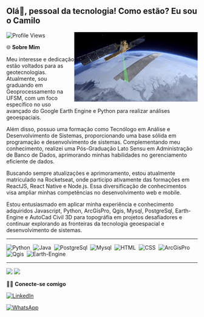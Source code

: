 ## Olá👋, pessoal da tecnologia! Como estão? Eu sou o Camilo

<img src = "banner.gif" width = "325px" align = "right">



![Profile Views](https://komarev.com/ghpvc/?username=camiloiglesias)


🌐 **Sobre Mim**

Meu interesse e dedicação estão voltados para as geotecnologias. Atualmente, sou graduando em Geoprocessamento na UFSM, com um foco específico no uso avançado do Google Earth Engine e Python para realizar análises geoespaciais.

Além disso, possuo uma formação como Tecnólogo em Análise e Desenvolvimento de Sistemas, proporcionando uma base sólida em programação e desenvolvimento de sistemas. Complementando meu conhecimento, realizei uma Pós-Graduação Lato Sensu em Administração de Banco de Dados, aprimorando minhas habilidades no gerenciamento eficiente de dados.

Buscando sempre atualizações e aprimoramento, estou atualmente matriculado na Rocketseat, onde participo ativamente das formações em ReactJS, React Native e Node.js. Essa diversificação de conhecimentos visa ampliar minhas competências no desenvolvimento web e mobile.

Estou entusiasmado em aplicar minha experiência e conhecimento adquiridos Javascript, Python, ArcGisPro, Qgis, Mysql, PostgreSql, Earth-Engine e AutoCad Civil 3D para topográfia em projetos desafiadores e continuar explorando as fronteiras da tecnologia geoespacial e desenvolvimento de sistemas.

  
 
---
<div>  
<img src="https://github.com/camiloiglesias/camiloiglesias/assets/71660609/7b71251e-4aa5-4ff1-afa1-bb6597ce5aaf" title="Python" alt="Python" width="40" height="40"/>&nbsp;
<img src="https://github.com/camiloiglesias/camiloiglesias/assets/71660609/bbb161ea-dcb1-440d-a1fb-e2c73c5dd744" title="Java" alt="Java" width="40" height="40"/>&nbsp;
<img src="https://github.com/camiloiglesias/camiloiglesias/assets/71660609/0ea1c262-9966-4399-885c-469533a60362" title="PostgreSql" alt="PostgreSql" width="40" height="40"/>&nbsp;
<img src="https://github.com/camiloiglesias/camiloiglesias/assets/71660609/81af191d-07da-4283-943c-f1c6a15954ec" title="Mysql" alt="Mysql" width="40" height="40"/>&nbsp;
<img src="https://github.com/camiloiglesias/camiloiglesias/assets/71660609/9902cdb1-ed52-4534-a11d-0ba16acb0cfb" title="HTML" alt="HTML" width="40" height="40"/>&nbsp;
<img src="https://github.com/camiloiglesias/camiloiglesias/assets/71660609/19db373f-513e-44f0-95f8-44d1b4938e8e" title="CSS" alt="CSS" width="40" height="40"/>&nbsp;
<img src="https://github.com/camiloiglesias/camiloiglesias/assets/71660609/5bfd1ce7-26cb-4bbc-a380-ef7ed3cb658d" title="ArcGisPro" alt="ArcGisPro" width="40" height="40"/>&nbsp;
<img src="https://github.com/camiloiglesias/camiloiglesias/assets/71660609/af3688c5-5b17-4964-bdf9-d54153a751f8" title="Qgis" alt="Qgis" width="40" height="40"/>&nbsp;
<img src="https://github.com/camiloiglesias/camiloiglesias/assets/71660609/61bc641a-c313-454f-b462-f245766683aa" title="Earth-Engine" alt="Earth-Engine" width="40" height="40"/>&nbsp;
</div>

---

<img height = "200em" src="https://github-readme-stats.vercel.app/api?username=camiloiglesias&show_icons=true&show_icons=true&theme=bear&count_private=true" />
<img height = "200em" src="https://github-readme-stats.vercel.app/api/top-langs/?username=camiloiglesias&show_icons=true&theme=bear&count_private=true"/>

🤝🏻 **Conecte-se comigo**

[![LinkedIn](https://img.shields.io/badge/LinkedIn-CAMILO_JOSE_VIERA_IGLESIAS-blue?style=flat-square&logo=linkedin&logoColor=white&link=https://www.linkedin.com/in/SEU_LINKEDIN_PERFIL/)](https://www.linkedin.com/in/camilo-jose-viera-iglesias/)

[![WhatsApp](https://img.shields.io/badge/WhatsApp-5555981180536-25D366?style=flat-square&logo=whatsapp&logoColor=white)](https://wa.me/+5555981180536)



